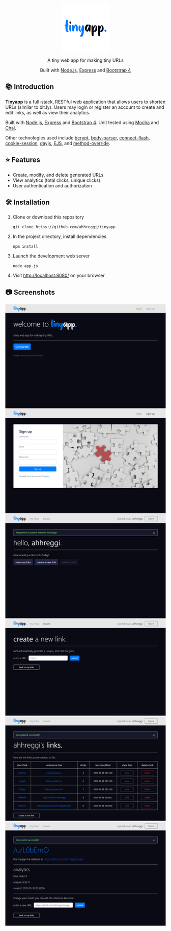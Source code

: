 <!-- TITLE -->
<div align="center">
<img src="public/assets/logo-circle.png" alt="tinyapp." width="150px">
<p>
A tiny web app for making tiny URLs
</p>
Built with <a href="https://nodejs.org/en/">Node.js</a>, <a href="https://expressjs.com/">Express</a> and <a href="https://blog.getbootstrap.com/2018/12/21/bootstrap-4-2-1/">Bootstrap 4</a>
</div>

<!-- INTRODUCTION -->

## 📚 Introduction

<b>Tinyapp</b> is a full-stack, RESTful web application that allows users to shorten URLs (similar to bit.ly). Users may login or register an account to create and edit links, as well as view their analytics.

Built with <a href="https://nodejs.org/en/">Node.js</a>, <a href="https://expressjs.com/">Express</a> and <a href="https://blog.getbootstrap.com/2018/12/21/bootstrap-4-2-1/">Bootstrap 4</a>. Unit tested using [Mocha](https://mochajs.org/) and [Chai](https://www.chaijs.com/).

Other technologies used include [bcrypt](https://www.npmjs.com/package/bcrypt), [body-parser](https://www.npmjs.com/package/body-parser), [connect-flash](https://www.npmjs.com/package/connect-flash[), [cookie-session](https://www.npmjs.com/package/cookie-session), [dayjs](https://www.npmjs.com/package/dayjs), [EJS](https://ejs.co/), and [method-override](https://www.npmjs.com/package/method-override).

<!-- FEATURES -->

## ⭐ Features

- Create, modify, and delete generated URLs
- View analytics (total clicks, unique clicks)
- User authentication and authorization

<!-- INSTALLATION -->

## 🛠 Installation

1. Clone or download this repository
   ```
   git clone https://github.com/ahhreggi/tinyapp
   ```
2. In the project directory, install dependencies
   ```
   npm install
   ```
3. Launch the development web server
   ```
   node app.js
   ```
4. Visit <a href="http://localhost:8080/">http://localhost:8080/</a> on your browser

## 📷 Screenshots

<img src="screenshots/home.png" alt="home.png">
<img src="screenshots/register.png" alt="register.png">
<img src="screenshots/hello.png" alt="hello.png">
<img src="screenshots/create.png" alt="create.png">
<img src="screenshots/mylinks.png" alt="mylinks.png">
<img src="screenshots/edit.png" alt="edit.png">
